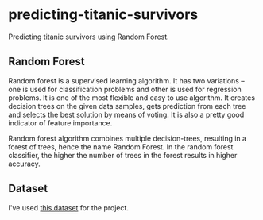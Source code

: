 # predicting-titanic-survivors
Predicting titanic survivors using Random Forest.
## Random Forest
Random forest is a supervised learning algorithm. It has two variations – one is used for classification problems and other is used for regression problems. It is one of the most flexible and easy to use algorithm. It creates decision trees on the given data samples, gets prediction from each tree and selects the best solution by means of voting. It is also a pretty good indicator of feature importance.

Random forest algorithm combines multiple decision-trees, resulting in a forest of trees, hence the name Random Forest. In the random forest classifier, the higher the number of trees in the forest results in higher accuracy.
## Dataset
I've used [this dataset](https://www.kaggle.com/competitions/titanic/data) for the project.
